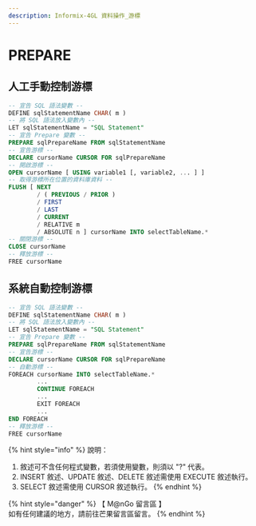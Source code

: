 ```yaml
---
description: Informix-4GL 資料操作_游標
---
```


# PREPARE

## 人工手動控制游標

```sql
-- 宣告 SQL 語法變數 --
DEFINE sqlStatementName CHAR( m )
-- 將 SQL 語法放入變數內 --
LET sqlStatementName = "SQL Statement"
-- 宣告 Prepare 變數 --
PREPARE sqlPrepareName FROM sqlStatementName
-- 宣告游標 --
DECLARE cursorName CURSOR FOR sqlPrepareName
-- 開啟游標 --
OPEN cursorName [ USING variable1 [, variable2, ... ] ]
-- 取得游標所在位置的資料庫資料 --
FLUSH [ NEXT
        / ( PREVIOUS / PRIOR )
        / FIRST
        / LAST
        / CURRENT
        / RELATIVE m
        / ABSOLUTE n ] cursorName INTO selectTableName.*
-- 關閉游標 --
CLOSE cursorName
-- 釋放游標 --
FREE cursorName
```

## 系統自動控制游標

```sql
-- 宣告 SQL 語法變數 --
DEFINE sqlStatementName CHAR( m )
-- 將 SQL 語法放入變數內 --
LET sqlStatementName = "SQL Statement"
-- 宣告 Prepare 變數 --
PREPARE sqlPrepareName FROM sqlStatementName
-- 宣告游標 --
DECLARE cursorName CURSOR FOR sqlPrepareName
-- 自動游標 --
FOREACH cursorName INTO selectTableName.*
        ...
        CONTINUE FOREACH
        ...
        EXIT FOREACH
        ...
END FOREACH
-- 釋放游標 --
FREE cursorName
```

{% hint style="info" %}
說明：

1. 敘述可不含任何程式變數，若須使用變數，則須以 "?" 代表。
2. INSERT 敘述、UPDATE 敘述、DELETE 敘述需使用 EXECUTE 敘述執行。
3. SELECT 敘述需使用 CURSOR 敘述執行。
{% endhint %}

{% hint style="danger" %}
【 M@nGo 留言區 】\
如有任何建議的地方，請前往芒果留言區留言。
{% endhint %}
